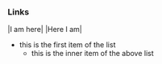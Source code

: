### Links

|I am here|
|Here I am|

- this is the first item of the list
    - this is the inner item of the above list

